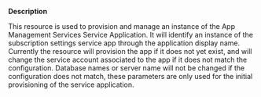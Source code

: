 **Description**

This resource is used to provision and manage an instance of the App Management 
Services Service Application. It will identify an instance of the subscription 
settings service app through the application display name. Currently the resource 
will provision the app if it does not yet exist, and will change the service 
account associated to the app if it does not match the configuration. Database 
names or server name will not be changed if the configuration does not match, 
these parameters are only used for the initial provisioning of the service 
application.
